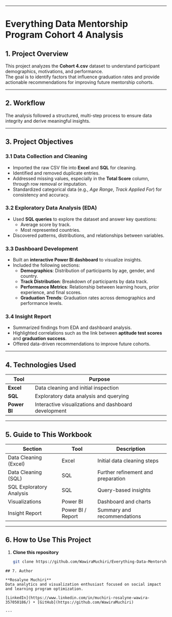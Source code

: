 
---
# Everything Data Mentorship Program Cohort 4 Analysis

## 1. Project Overview  
This project analyzes the **Cohort 4.csv** dataset to understand participant demographics, motivations, and performance.  
The goal is to identify factors that influence graduation rates and provide actionable recommendations for improving future mentorship cohorts.

---

## 2. Workflow  
The analysis followed a structured, multi-step process to ensure data integrity and derive meaningful insights.

---

## 3. Project Objectives  

### 3.1 Data Collection and Cleaning  
- Imported the raw CSV file into **Excel** and **SQL** for cleaning.  
- Identified and removed duplicate entries.  
- Addressed missing values, especially in the **Total Score** column, through row removal or imputation.  
- Standardized categorical data (e.g., *Age Range*, *Track Applied For*) for consistency and accuracy.  

### 3.2 Exploratory Data Analysis (EDA)  
- Used **SQL queries** to explore the dataset and answer key questions:  
  - Average score by track.  
  - Most represented countries.  
- Discovered patterns, distributions, and relationships between variables.

### 3.3 Dashboard Development  
- Built an **interactive Power BI dashboard** to visualize insights.  
- Included the following sections:  
  - **Demographics**: Distribution of participants by age, gender, and country.  
  - **Track Distribution**: Breakdown of participants by data track.  
  - **Performance Metrics**: Relationship between learning hours, prior experience, and final scores.  
  - **Graduation Trends**: Graduation rates across demographics and performance levels.  

### 3.4 Insight Report  
- Summarized findings from EDA and dashboard analysis.  
- Highlighted correlations such as the link between **aptitude test scores** and **graduation success**.  
- Offered data-driven recommendations to improve future cohorts.

---

## 4. Technologies Used  

| Tool | Purpose |
|------|----------|
| **Excel** | Data cleaning and initial inspection |
| **SQL** | Exploratory data analysis and querying |
| **Power BI** | Interactive visualizations and dashboard development |

---

## 5. Guide to This Workbook  

| Section | Tool | Description |
|----------|------|-------------|
| Data Cleaning (Excel) | Excel | Initial data cleaning steps |
| Data Cleaning (SQL) | SQL | Further refinement and preparation |
| SQL Exploratory Analysis | SQL | Query-based insights |
| Visualizations | Power BI | Dashboard and charts |
| Insight Report | Power BI / Report | Summary and recommendations |

---


## 6. How to Use This Project  

1. **Clone this repository**  
   ```bash
   git clone https://github.com/WawiraMuchiri/Everything-Data-Mentorship-Program-Cohort4.git
````
## 7. Author

**Rosalyne Muchiri**
Data analytics and visualization enthusiast focused on social impact and learning program optimization.

[LinkedIn](https://www.linkedin.com/in/muchiri-rosalyne-wawira-357050186/) • [GitHub](https://github.com/WawiraMuchiri)

---
